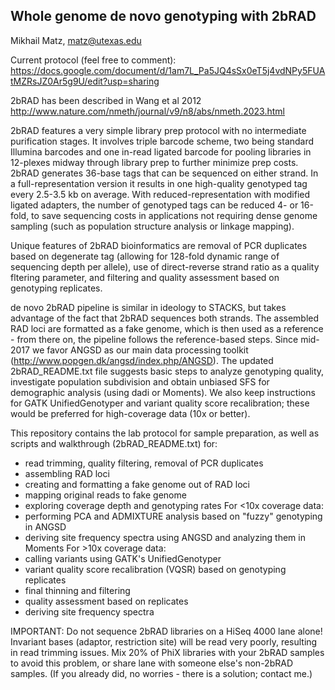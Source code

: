 Whole genome de novo genotyping with 2bRAD
------------------------------------------

Mikhail Matz, matz@utexas.edu

Current protocol (feel free to comment): https://docs.google.com/document/d/1am7L_Pa5JQ4sSx0eT5j4vdNPy5FUAtMZRsJZ0Ar5g9U/edit?usp=sharing

2bRAD has been described in Wang et al 2012 
http://www.nature.com/nmeth/journal/v9/n8/abs/nmeth.2023.html 

2bRAD features a very simple library prep protocol with no intermediate purification stages. It involves triple barcode scheme, two being standard Illumina barcodes and one in-read ligated barcode for pooling libraries in 12-plexes midway through library prep to further minimize prep costs. 2bRAD generates 36-base tags that can be sequenced on either strand. In a full-representation version it results in one high-quality genotyped tag every 2.5-3.5 kb on average. With reduced-representation with modified ligated adapters, the number of genotyped tags can be reduced 4- or 16-fold, to save sequencing costs in applications not requiring dense genome sampling (such as population structure analysis or linkage mapping). 

Unique features of 2bRAD bioinformatics are removal of PCR duplicates based on degenerate tag (allowing for 128-fold dynamic range of sequencing depth per allele), use of direct-reverse strand ratio as a quality fltering parameter, and filtering and quality assessment based on genotyping replicates.

de novo 2bRAD pipeline is similar in ideology to STACKS, but takes advantage of the fact that 2bRAD sequences both strands. The assembled RAD loci are formatted as a fake genome, which is then used as a reference - from there on, the pipeline follows the reference-based steps. Since mid-2017 we favor ANGSD as our main data processing toolkit (http://www.popgen.dk/angsd/index.php/ANGSD). The updated 2bRAD_README.txt file suggests basic steps to analyze genotyping quality, investigate population subdivision and obtain unbiased SFS for demographic analysis (using dadi or Moments). We also keep instructions for  GATK UnifiedGenotyper and variant quality score recalibration; these would be preferred for high-coverage data (10x or better). 

This repository contains the lab protocol for sample preparation, as well as scripts and walkthrough (2bRAD_README.txt) for:
- read trimming, quality filtering, removal of PCR duplicates
- assembling RAD loci
- creating and formatting a fake genome out of RAD loci
- mapping original reads to fake genome
- exploring coverage depth and genotyping rates
For <10x coverage data:
- performing PCA and ADMIXTURE analysis based on "fuzzy" genotyping in ANGSD
- deriving site frequency spectra using ANGSD and analyzing them in Moments
For >10x coverage data:
- calling variants using GATK's UnifiedGenotyper
- variant quality score recalibration (VQSR) based on genotyping replicates
- final thinning and filtering
- quality assessment based on replicates
- deriving site frequency spectra

IMPORTANT: Do not sequence 2bRAD libraries on a HiSeq 4000 lane alone! Invariant bases (adaptor, restriction site) will be read very poorly, resulting in read trimming issues. Mix 20% of PhiX libraries with your 2bRAD samples to avoid this problem, or share lane with someone else's non-2bRAD samples. (If you already did, no worries - there is a solution; contact me.)
